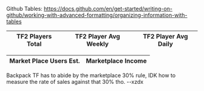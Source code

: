 Github Tables:  https://docs.github.com/en/get-started/writing-on-github/working-with-advanced-formatting/organizing-information-with-tables

| TF2 Players Total | TF2 Player Avg Weekly | TF2 Player Avg Daily |
|-------------------|-----------------------|----------------------|




| Market Place Users Est. | Marketplace Income |
|-------------------------|--------------------|




Backpack TF has to abide by the marketplace 30% rule, IDK how to measure the rate of sales against that 30% tho.  --xzdx
